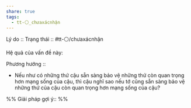 ```yaml
---
share: true
tags:
  - tt-⚪_chưaxácnhận
---
```


Lý do :: 
Trạng thái :: #tt-⚪/chưaxácnhận

Hệ quả của vấn đề này:


Phương hướng :: 
- Nếu như có những thứ cậu sẵn sàng bảo vệ những thứ còn quan trọng hơn mạng sống của cậu, thì cậu nghĩ sao nếu tớ cũng sẵn sàng bảo vệ những thứ của cậu còn quan trọng hơn mạng sống của cậu?

%%
Giải pháp gợi ý:: 
%%

